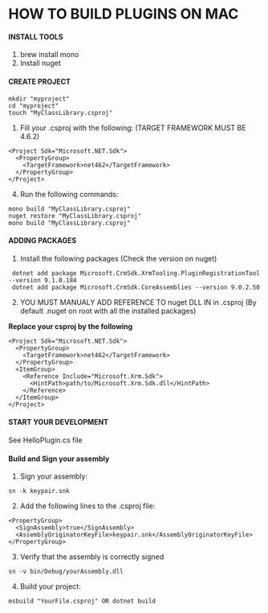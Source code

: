 # HOW TO BUILD PLUGINS ON MAC

#### INSTALL TOOLS
1) brew install mono
2) Install nuget

#### CREATE PROJECT
```
mkdir "myproject"
cd "myproject"
touch "MyClassLibrary.csproj"
```

1) Fill your .csproj with the following:
(TARGET FRAMEWORK MUST BE 4.6.2)
```
<Project Sdk="Microsoft.NET.Sdk">
  <PropertyGroup>
    <TargetFramework>net462</TargetFramework>
  </PropertyGroup>
</Project>
```
4) Run the following commands:
```
mono build "MyClassLibrary.csproj"
nuget restore "MyClassLibrary.csproj"
mono build "MyClassLibrary.csproj"
```
#### ADDING PACKAGES

1) Install the following packages (Check the version on nuget)
```
 dotnet add package Microsoft.CrmSdk.XrmTooling.PluginRegistrationTool --version 9.1.0.184
 dotnet add package Microsoft.CrmSdk.CoreAssemblies --version 9.0.2.50
```
2) YOU MUST MANUALY ADD REFERENCE TO nuget DLL IN <HintPath> in .csproj
(By default .nuget on root with all the installed packages)

**Replace your csproj by the following**

```
<Project Sdk="Microsoft.NET.Sdk">
  <PropertyGroup>
    <TargetFramework>net462</TargetFramework>
  </PropertyGroup>
  <ItemGroup>
    <Reference Include="Microsoft.Xrm.Sdk">
      <HintPath>path/to/Microsoft.Xrm.Sdk.dll</HintPath>
    </Reference>
  </ItemGroup>
</Project>
```

#### START YOUR DEVELOPMENT

See HelloPlugin.cs file

#### Build and Sign your assembly

1) Sign your assembly:
```
sn -k keypair.snk
```

2) Add the following lines to the .csproj file:
```
<PropertyGroup>
  <SignAssembly>true</SignAssembly>
  <AssemblyOriginatorKeyFile>keypair.snk</AssemblyOriginatorKeyFile>
</PropertyGroup>
```

3) Verify that the assembly is correctly signed
```
sn -v bin/Debug/yourAssembly.dll
```

4) Build your project:
```
msbuild "YourFile.csproj" OR dotnet build
```
